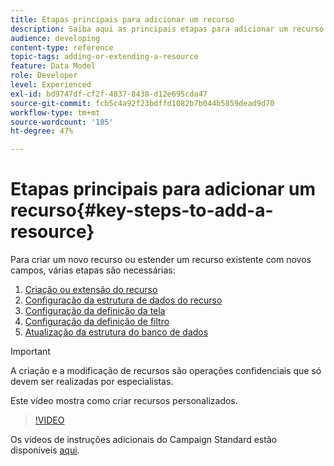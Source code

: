 ```yaml
---
title: Etapas principais para adicionar um recurso
description: Saiba aqui as principais etapas para adicionar um recurso no modelo de dados do Adobe Campaign.
audience: developing
content-type: reference
topic-tags: adding-or-extending-a-resource
feature: Data Model
role: Developer
level: Experienced
exl-id: bd9747df-cf2f-4837-8438-d12e695cda47
source-git-commit: fcb5c4a92f23bdffd1082b7b044b5859dead9d70
workflow-type: tm+mt
source-wordcount: '105'
ht-degree: 47%

---
```


# Etapas principais para adicionar um recurso{#key-steps-to-add-a-resource}

Para criar um novo recurso ou estender um recurso existente com novos campos, várias etapas são necessárias:

1. [Criação ou extensão do recurso](../../developing/using/creating-or-extending-the-resource.md)
1. [Configuração da estrutura de dados do recurso](../../developing/using/configuring-the-resource-s-data-structure.md)
1. [Configuração da definição da tela](../../developing/using/configuring-the-screen-definition.md)
1. [Configuração da definição de filtro](../../developing/using/configuring-filter-definition.md)
1. [Atualização da estrutura do banco de dados](../../developing/using/updating-the-database-structure.md)

>[!IMPORTANT]
>
>A criação e a modificação de recursos são operações confidenciais que só devem ser realizadas por especialistas.

Este vídeo mostra como criar recursos personalizados.

>[!VIDEO](https://video.tv.adobe.com/v/27715?quality=9&captions=eng)

Os vídeos de instruções adicionais do Campaign Standard estão disponíveis [aqui](https://experienceleague.adobe.com/docs/campaign-standard-learn/tutorials/overview.html?lang=pt-BR).
